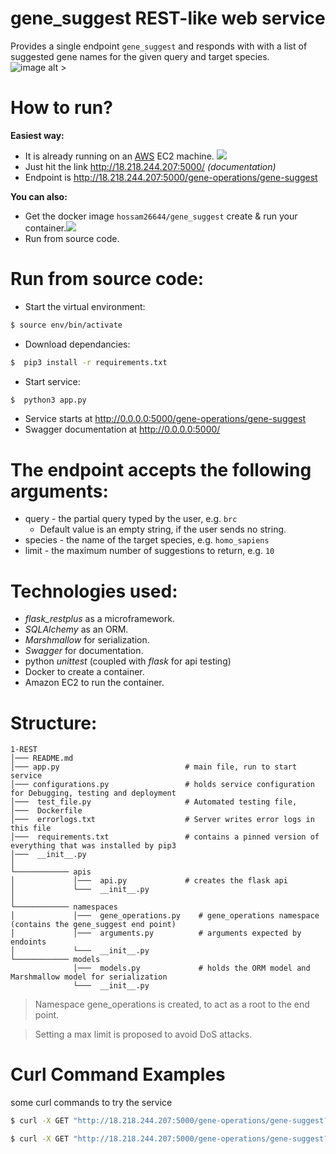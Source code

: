 # gene_suggest REST-like web service


Provides a single endpoint `gene_suggest` and responds with with a list of suggested gene names for the given query and target species.
![image alt >](https://d2.alternativeto.net/dist/icons/flask_27004.png?width=128&height=128&mode=crop&upscale=false)

# How to run?

**Easiest way:**
  - It is already running on an [AWS](https://aws.amazon.com/) EC2 machine. ![](https://amazonwebservices.gallerycdn.vsassets.io/extensions/amazonwebservices/aws-vsts-tools/1.1.8/1541109517627/images/logo.png)
  - Just hit the link http://18.218.244.207:5000/ *(documentation)*
  - Endpoint is http://18.218.244.207:5000/gene-operations/gene-suggest

**You can also:**
  - Get the docker image `hossam26644/gene_suggest`  create & run your container.![](https://d.martinsefcik.sk/uploads/-/system/group/avatar/7/docker-logo.png)
  - Run from source code.
 
# Run from source code:
  - Start the virtual environment:
  ```sh
 $ source env/bin/activate
 ```
  - Download dependancies:
  ```sh
 $  pip3 install -r requirements.txt
 ```
   - Start service:
  ```sh
 $  python3 app.py
 ```
   - Service starts at http://0.0.0.0:5000/gene-operations/gene-suggest
   - Swagger documentation at http://0.0.0.0:5000/
 # The endpoint accepts the following arguments:
  * query - the partial query typed by the user, e.g. `brc` 
    * Default value is an empty string, if the user sends no string.
  * species - the name of the target species, e.g. `homo_sapiens`
  * limit - the maximum number of suggestions to return, e.g. `10`

 # Technologies used:
 * *flask_restplus* as a microframework.
 * *SQLAlchemy* as an ORM.
 * *Marshmallow* for serialization.
 * *Swagger* for documentation.
 * python *unittest* (coupled with *flask* for api testing)
 * Docker to create a container.
 * Amazon EC2 to run the container.
 
 # Structure:

```
1-REST
│─── README.md
│─── app.py                            # main file, run to start service    
│─── configurations.py                 # holds service configuration for Debugging, testing and deployment
│───  test_file.py                     # Automated testing file,
│───  Dockerfile                        
│───  errorlogs.txt                    # Server writes error logs in this file
│───  requirements.txt                 # contains a pinned version of everything that was installed by pip3
│───  __init__.py
│
└──────────── apis
│             │───  api.py             # creates the flask api
│             └───  __init__.py
│            
└──────────── namespaces
│             │───  gene_operations.py    # gene_operations namespace (contains the gene_suggest end point)
│             │───  arguments.py          # arguments expected by endoints
│             └───  __init__.py
└──────────── models
              │───  models.py             # holds the ORM model and Marshmallow model for serialization
              └───  __init__.py
```

> Namespace gene_operations is created, to act as a root to the end point.

> Setting a max limit is proposed to avoid DoS attacks.


# Curl Command Examples 
some curl commands to try the service
  ```sh
 $ curl -X GET "http://18.218.244.207:5000/gene-operations/gene-suggest?query=brc&species=homo_sapiens&limit=10" -H  "accept: application/json"
 ```
  ```sh
 $ curl -X GET "http://18.218.244.207:5000/gene-operations/gene-suggest?query=hnf&species=ailuropoda_melanoleuca&limit=5" -H  "accept: application/json"
 ```
